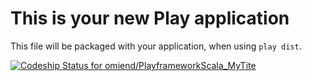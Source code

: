 This is your new Play application
=====================================

This file will be packaged with your application, when using `play dist`.

[ ![Codeship Status for omiend/PlayframeworkScala_MyTite](https://www.codeship.io/projects/fe1702f0-46fe-0132-b0e4-6242a77a8d98/status)](https://www.codeship.io/projects/45454)